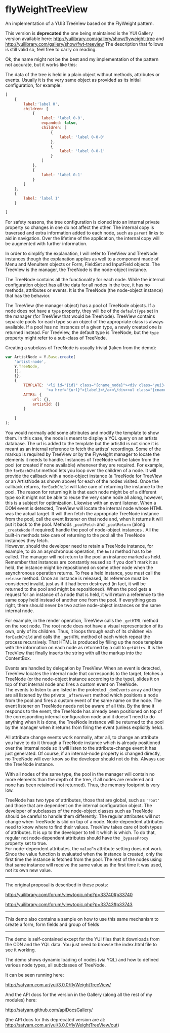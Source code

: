 flyWeightTreeView
=================

An implementation of a YUI3 TreeView based on the FlyWeight pattern.

This version is __deprecated__ the one being maintained is the YUI Gallery version available here: http://yuilibrary.com/gallery/show/flyweight-tree and http://yuilibrary.com/gallery/show/fwt-treeview
The description that follows is still valid so, feel free to carry on reading.

Ok, the name might not be the best and my implementation of the pattern not accurate, but it works like this:

The data of the tree is held in a plain object without methods, attributes or events.  Usually it is the very same object as provided as its initial configuration, for example:
``` Javascript
[
	{
		label:'label 0',
		children: [
			{
				label: 'label 0-0',
				expanded: false,
				children: [
					{
						label: 'label 0-0-0'
					},
					{
						label: 'label 0-0-1'
					}
				]
			},
			{
				label: 'label 0-1'
			}
		]
	},
	{
		label: 'label 1'
	}

]
```
For safety reasons, the tree configuration is cloned into an internal private property so changes in one do not affect the other.  The internal copy is traversed and extra information added to each node, such as `parent` links to aid in navigation.  Over the lifetime of the application, the internal copy will be augmented with further information.

In order to simplify the explanation, I will refer to TreeView and TreeNode instances though the explanation applies as well to a component made of Menu and MenuItem objects or Form, FieldSet and InputField objects.   The TreeView is the manager, the TreeNode is the node-object instance.

The TreeNode contains all the functionality for each node.  While the internal configuration object has all the data for all nodes in the tree, it has no methods, attributes or events.  It is the TreeNode (the node-object instance) that has the behavior.
 
The TreeView (the manager object) has a pool of TreeNode objects.   If a node does not have a `type` property, they will be of the `defaultType` set in the manager (for TreeView that would be TreeNode).   TreeView contains separate pools for each type so an object of the appropriate class is always available. If a pool has no instances of a given type, a newly created one is returned instead.  For TreeView, the default type is TreeNode, but the `type` property might refer to a sub-class of TreeNode.

Creating a subclass of TreeNode is usually trivial (taken from the demo):
```JavaScript
var ArtistNode = Y.Base.create(
	'artist-node',
	Y.TreeNode,
	[],
	{},
	{
		TEMPLATE: '<li id="{id}" class="{cname_node}"><div class="yui3-treenode-toggle"><\/div><div class="yui3-treenode-content">' + 
		          '<a href="{url}">{label}<\/a><\/div><ul class="{cname_children}">{children}<\/ul><\/li>',
		ATTRS: {
			url: {},
			artistId: {}
		}
		
	}
);
```
You would normally add some attributes and modify the template to show them.  In this case, the node is meant to display a YQL query on an artists database. The url is added to the template but the artistId is not since it is meant as an internal reference to fetch the artists' recordings.  Some of the markup is required by TreeView or by the Flyweight manager to locate the elements it needs to handle.
Instances of TreeNode will be taken from the pool (or created if none available) whenever they are required.  For example, the `forEachChild` method lets you loop over the children of a node.  It will provide the callback with a node-object instance (a TreeNode for TreeView or an ArtistNode as shown above) for each of the nodes visited. Once the callback returns, `forEachChild` will take care of returning the instance to the pool.  The reason for returning it is that each node might be of a different type so it might not be able to reuse the very same node all along, however, this is a subject for optimization.
Likewise with an event listener.  When a DOM event is detected, TreeView will locate the internal node whose HTML was the actual target.  It will then fetch the appropriate TreeNode instance from the pool, call the event listener on that node and, when it returns it will put it back to the pool.
Methods `_poolFetch` and `_poolReturn` (along `_createNode` if required) handle the pool of node-object instances . All the built-in methods take care of returning to the pool all the TreeNode instances they fetch.  
However, should the developer need to retain a TreeNode instance, for example, to do an asynchronous operation, the `hold` method has to be called. The manager will not return to the pool an instance marked as held.  Remember that instances are constantly reused so if you don't mark it as held, the instance might be repositioned on some other node when the asynchronous operation returns.
To free a held instance, you must call the `release` method.  Once an instance is released, its reference must be considered invalid, just as if it had been destroyed (in fact, it will be returned to the pool and might be repositioned).  When the pool gets a request for an instance of a node that is held, it will return a reference to the same copy held instead of another one from the pool.  If everything goes right, there should never be two active node-object instances on the same internal node.

For example, in the render operation, TreeView calls the `_getHTML` method on the root node. The root node does not have a visual representation of its own, only of its children.   Thus, it loops through each of its children via `forEachChild` and calls the `_getHTML` method of each which repeat the process recursively. That HTML is produced by filling up the node template with the information on each node as returned by a call to `getAttrs`.  It is the TreeView that finally inserts the string with all the markup into the ContentBox.

Events are handled by delegation by TreeView. When an event is detected, TreeView locates the internal node that corresponds to the target, fetches a TreeNode (or the node-object instance according to the type), slides it on top of that internal node and fires a custom event on TreeNode.  
The events to listen to are listed in the protected `_domEvents` array and they are all listened by the private `_afterEvent` method which positions a node from the pool and fires a custom event of the same name on the node.
The event listener on TreeNode needs not be aware of all this.  By the time it responds to the event, the TreeNode has already been positioned on top of the corresponding internal configuration node and it doesn't need to do anything when it is done, the TreeNode instance will be returned to the pool by the manager when it returns from firing the event (unless explicitly held).

All attribute change events work normally, after all, to change an attribute you have to do it through a TreeNode instance which is already positioned over the internal node so it will listen to the attribute-change event it has just generated.
Of course, if an internal-node property is changed directly, no TreeNode will ever know so the developer should not do this. Always use the TreeNode instance.

With all nodes of the same type, the pool in the manager will contain no more elements than the depth of the tree, if all nodes are rendered and none has been retained (not returned).  Thus, the memory footprint is very low.

TreeNode has two type of attributes, those that are global, such as `'root'` and those that are dependent on the internal configuration object.  The developer of subclasses of the node-object classes such as TreeNode should be careful to handle them differently.  The regular attributes will not change when TreeNode is slid on top of a node.  Node-dependent attributes need to know where to find their values. TreeView takes care of both types of attributes.  It is up to the developer to tell it which is which.  To do that, regular not node-dependent attributes should have the `_bypassProxy` property set to true.  
For node-dependent attributes, the `valueFn` attribute setting does not work.  Since the value function is evaluated when the instance is created, only the first time the instance is fetched from the pool.  The rest of the nodes using that same instance will receive the same value as the first time it was used, not its own new value.

---------------------------
The original proposal is described in these posts:

http://yuilibrary.com/forum/viewtopic.php?p=33740#p33740

http://yuilibrary.com/forum/viewtopic.php?p=33743#p33743

---------------------------
This demo also contains a sample on how to use this same mechanism to create a form, form fields and group of fields

------------------------------
The demo is self-contained except for the YUI files that it downloads from the CDN and the YQL data.  You just need to browse the index.html file to see it working.

The demo shows dynamic loading of nodes (via YQL) and how to defined various node types, all subclasses of TreeNode.

It can be seen running here:

http://satyam.com.ar/yui/3.0.0/flyWeightTreeView/

And the API docs for the version in the Gallery (along all the rest of my modules) here:

http://satyam.github.com/apiDocsGallery/

(the API docs for this deprecated version are at:  http://satyam.com.ar/yui/3.0.0/flyWeightTreeView/out)